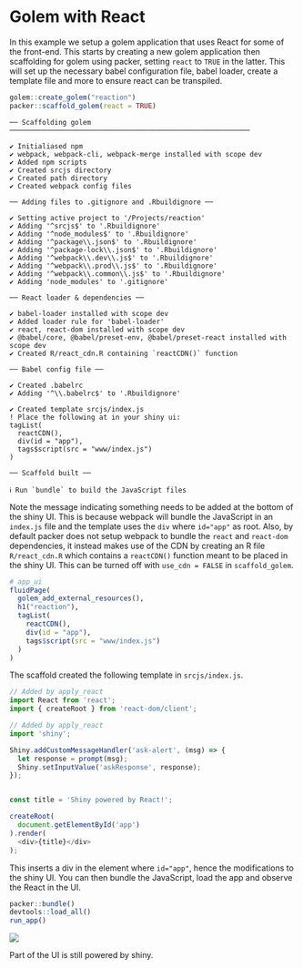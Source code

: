 # Golem with React

In this example we setup a golem application that uses React for some of the front-end. This starts by creating a new golem application then scaffolding for golem using packer, setting `react` to `TRUE` in the latter. This will set up the necessary babel configuration file, babel loader, create a template file and more to ensure react can be transpiled.

```r
golem::create_golem("reaction")
packer::scaffold_golem(react = TRUE)
```

```
── Scaffolding golem ─────────────────────────────────────────────────────────── 

✔ Initialiased npm
✔ webpack, webpack-cli, webpack-merge installed with scope dev
✔ Added npm scripts
✔ Created srcjs directory
✔ Created path directory
✔ Created webpack config files

── Adding files to .gitignore and .Rbuildignore ──

✔ Setting active project to '/Projects/reaction'
✔ Adding '^srcjs$' to '.Rbuildignore'
✔ Adding '^node_modules$' to '.Rbuildignore'
✔ Adding '^package\\.json$' to '.Rbuildignore'
✔ Adding '^package-lock\\.json$' to '.Rbuildignore'
✔ Adding '^webpack\\.dev\\.js$' to '.Rbuildignore'
✔ Adding '^webpack\\.prod\\.js$' to '.Rbuildignore'
✔ Adding '^webpack\\.common\\.js$' to '.Rbuildignore'
✔ Adding 'node_modules' to '.gitignore'

── React loader & dependencies ──

✔ babel-loader installed with scope dev
✔ Added loader rule for 'babel-loader'
✔ react, react-dom installed with scope dev
✔ @babel/core, @babel/preset-env, @babel/preset-react installed with scope dev
✔ Created R/react_cdn.R containing `reactCDN()` function

── Babel config file ──

✔ Created .babelrc
✔ Adding '^\\.babelrc$' to '.Rbuildignore'

✔ Created template srcjs/index.js
! Place the following at in your shiny ui:
tagList(
  reactCDN(),
  div(id = "app"),
  tags$script(src = "www/index.js")
)

── Scaffold built ──

ℹ Run `bundle` to build the JavaScript files
```

Note the message indicating something needs to be added at the bottom of the shiny UI. This is because webpack will bundle the JavaScript in an `index.js` file and the template uses the `div` where `id="app"` as root. Also, by default packer does not setup webpack to bundle the `react` and `react-dom` dependencies, it instead makes use of the CDN by creating an R file `R/react_cdn.R` which contains a `reactCDN()` function meant to be placed in the shiny UI. This can be turned off with `use_cdn = FALSE` in `scaffold_golem`.

```r {highlight:['3,4-8']}
# app_ui
fluidPage(
  golem_add_external_resources(),
  h1("reaction"),
  tagList(
    reactCDN(),
    div(id = "app"),
    tags$script(src = "www/index.js")
  )
)
```

The scaffold created the following template in `srcjs/index.js`. 

```js
// Added by apply_react
import React from 'react';
import { createRoot } from 'react-dom/client';

// Added by apply_react
import 'shiny';

Shiny.addCustomMessageHandler('ask-alert', (msg) => {
  let response = prompt(msg);
  Shiny.setInputValue('askResponse', response);
});


const title = 'Shiny powered by React!';

createRoot(
  document.getElementById('app')
).render(
  <div>{title}</div>
);
```

This inserts a div in the element where `id="app"`, hence the modifications to the shiny UI. You can then bundle the JavaScript, load the app and observe the React in the UI.

```r
packer::bundle()
devtools::load_all()
run_app()
```

![](_media/golem-react.png)

Part of the UI is still powered by shiny.

